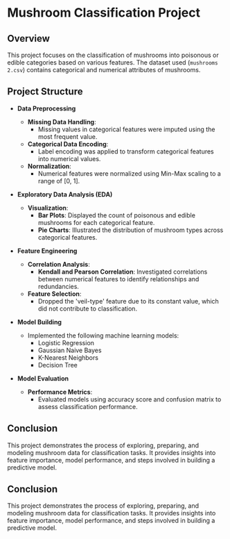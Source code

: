 # Mushroom Classification Project

## Overview

This project focuses on the classification of mushrooms into poisonous or edible categories based on various features. The dataset used (`mushrooms 2.csv`) contains categorical and numerical attributes of mushrooms.

## Project Structure

- **Data Preprocessing**
  - **Missing Data Handling**:
    - Missing values in categorical features were imputed using the most frequent value.
  - **Categorical Data Encoding**:
    - Label encoding was applied to transform categorical features into numerical values.
  - **Normalization**:
    - Numerical features were normalized using Min-Max scaling to a range of [0, 1].

- **Exploratory Data Analysis (EDA)**
  - **Visualization**:
    - **Bar Plots**: Displayed the count of poisonous and edible mushrooms for each categorical feature.
    - **Pie Charts**: Illustrated the distribution of mushroom types across categorical features.

- **Feature Engineering**
  - **Correlation Analysis**:
    - **Kendall and Pearson Correlation**: Investigated correlations between numerical features to identify relationships and redundancies.
  - **Feature Selection**:
    - Dropped the 'veil-type' feature due to its constant value, which did not contribute to classification.

- **Model Building**
  - Implemented the following machine learning models:
    - Logistic Regression
    - Gaussian Naive Bayes
    - K-Nearest Neighbors
    - Decision Tree

- **Model Evaluation**
  - **Performance Metrics**:
    - Evaluated models using accuracy score and confusion matrix to assess classification performance.

## Conclusion

This project demonstrates the process of exploring, preparing, and modeling mushroom data for classification tasks. It provides insights into feature importance, model performance, and steps involved in building a predictive model.

## Conclusion
This project demonstrates the process of exploring, preparing, and modeling mushroom data for classification tasks. It provides insights into feature importance, model performance, and steps involved in building a predictive model.
